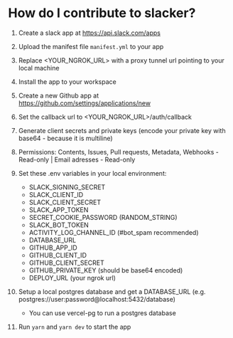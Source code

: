 # How do I contribute to slacker?
 
1. Create a slack app at https://api.slack.com/apps
2. Upload the manifest file `manifest.yml` to your app
3. Replace <YOUR_NGROK_URL> with a proxy tunnel url pointing to your local machine
4. Install the app to your workspace
5. Create a new Github app at https://github.com/settings/applications/new
6. Set the callback url to <YOUR_NGROK_URL>/auth/callback
7. Generate client secrets and private keys (encode your private key with base64 - because it is multiline)
8. Permissions: Contents, Issues, Pull requests, Metadata, Webhooks - Read-only | Email adresses - Read-only
9. Set these .env variables in your local environment:
    - SLACK_SIGNING_SECRET
    - SLACK_CLIENT_ID
    - SLACK_CLIENT_SECRET
    - SLACK_APP_TOKEN
    - SECRET_COOKIE_PASSWORD (RANDOM_STRING)
    - SLACK_BOT_TOKEN
    - ACTIVITY_LOG_CHANNEL_ID (#bot_spam recommended)
    - DATABASE_URL
    - GITHUB_APP_ID
    - GITHUB_CLIENT_ID
    - GITHUB_CLIENT_SECRET
    - GITHUB_PRIVATE_KEY (should be base64 encoded)
    - DEPLOY_URL (your ngrok url)

10. Setup a local postgres database and get a DATABASE_URL (e.g. postgres://user:password@localhost:5432/database)
    - You can use vercel-pg to run a postgres database
11. Run `yarn` and `yarn dev` to start the app
